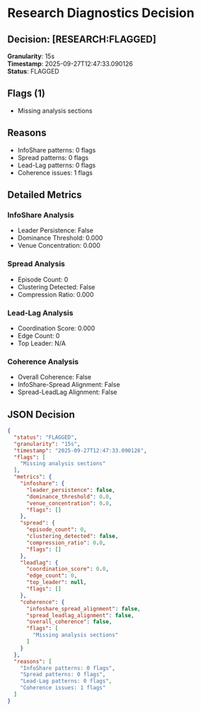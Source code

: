 # Research Diagnostics Decision

## Decision: [RESEARCH:FLAGGED]

**Granularity**: 15s  
**Timestamp**: 2025-09-27T12:47:33.090126  
**Status**: FLAGGED

## Flags (1)

- Missing analysis sections

## Reasons

- InfoShare patterns: 0 flags
- Spread patterns: 0 flags
- Lead-Lag patterns: 0 flags
- Coherence issues: 1 flags

## Detailed Metrics

### InfoShare Analysis
- Leader Persistence: False
- Dominance Threshold: 0.000
- Venue Concentration: 0.000

### Spread Analysis  
- Episode Count: 0
- Clustering Detected: False
- Compression Ratio: 0.000

### Lead-Lag Analysis
- Coordination Score: 0.000
- Edge Count: 0
- Top Leader: N/A

### Coherence Analysis
- Overall Coherence: False
- InfoShare-Spread Alignment: False
- Spread-LeadLag Alignment: False

## JSON Decision

```json
{
  "status": "FLAGGED",
  "granularity": "15s",
  "timestamp": "2025-09-27T12:47:33.090126",
  "flags": [
    "Missing analysis sections"
  ],
  "metrics": {
    "infoshare": {
      "leader_persistence": false,
      "dominance_threshold": 0.0,
      "venue_concentration": 0.0,
      "flags": []
    },
    "spread": {
      "episode_count": 0,
      "clustering_detected": false,
      "compression_ratio": 0.0,
      "flags": []
    },
    "leadlag": {
      "coordination_score": 0.0,
      "edge_count": 0,
      "top_leader": null,
      "flags": []
    },
    "coherence": {
      "infoshare_spread_alignment": false,
      "spread_leadlag_alignment": false,
      "overall_coherence": false,
      "flags": [
        "Missing analysis sections"
      ]
    }
  },
  "reasons": [
    "InfoShare patterns: 0 flags",
    "Spread patterns: 0 flags",
    "Lead-Lag patterns: 0 flags",
    "Coherence issues: 1 flags"
  ]
}
```

